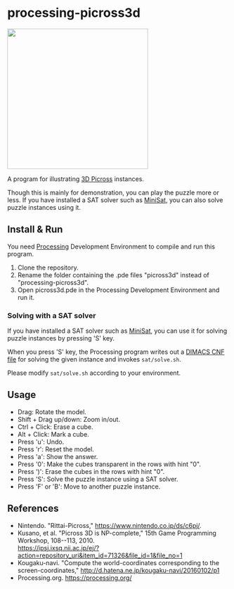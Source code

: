 # processing-picross3d

<img src="https://raw.github.com/wiki/ytakata69/processing-picross3d/picross3d-screen.png" width="320" alt="" />

A program for illustrating [3D Picross](https://www.nintendo.co.jp/ds/c6pj/) instances.

Though this is mainly for demonstration, you can play the puzzle more or less.
If you have installed a SAT solver such as [MiniSat](http://minisat.se),
you can also solve puzzle instances using it.

## Install & Run
You need [Processing](https://processing.org/) Development Environment to compile and run this program.

1. Clone the repository.
1. Rename the folder containing the .pde files "picross3d"
   instead of "processing-picross3d".
1. Open picross3d.pde in the Processing Development Environment and run it.

### Solving with a SAT solver

If you have installed a SAT solver such as [MiniSat](http://minisat.se),
you can use it for solving puzzle instances by pressing 'S' key.

When you press 'S' key, the Processing program writes out
a [DIMACS CNF file](http://www.satcompetition.org/2009/format-benchmarks2009.html)
for solving the given instance
and invokes `sat/solve.sh`.

Please modify `sat/solve.sh` according to your environment.


## Usage
* Drag: Rotate the model.
* Shift + Drag up/down: Zoom in/out.
* Ctrl + Click: Erase a cube.
* Alt  + Click: Mark a cube.
* Press 'u': Undo.
* Press 'r': Reset the model.
* Press 'a': Show the answer.
* Press '0': Make the cubes transparent in the rows with hint "0".
* Press ')': Erase the cubes in the rows with hint "0".
* Press 'S': Solve the puzzle instance using a SAT solver.
* Press 'F' or 'B': Move to another puzzle instance.



## References
* Nintendo. "Rittai-Picross," <https://www.nintendo.co.jp/ds/c6pj/>.
* Kusano, et al. "Picross 3D is NP-complete,"
  15th Game Programming Workshop, 108--113, 2010.  
  <https://ipsj.ixsq.nii.ac.jp/ej/?action=repository_uri&item_id=71326&file_id=1&file_no=1>
* Kougaku-navi. "Compute the world-coordinates corresponding to
  the screen-coordinates,"
  <http://d.hatena.ne.jp/kougaku-navi/20160102/p1>
* Processing.org. <https://processing.org/>
